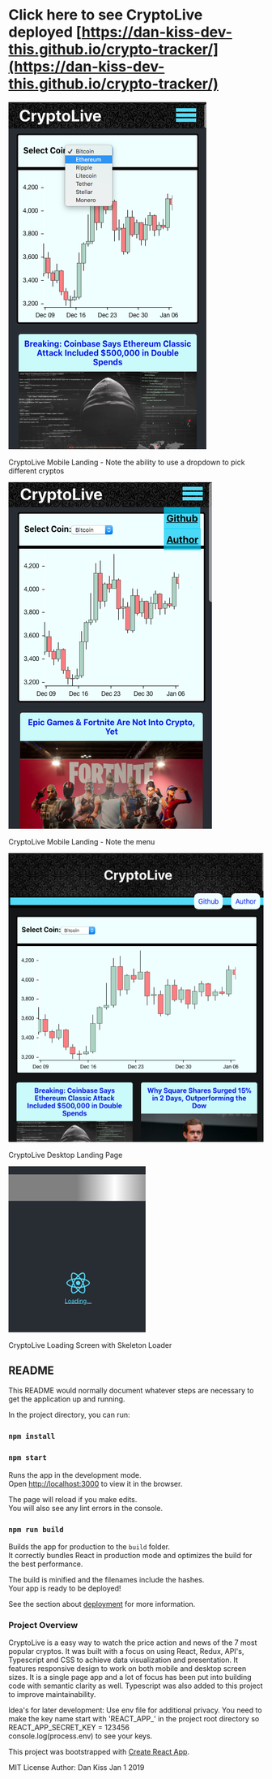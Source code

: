 # Click here to see CryptoLive deployed [https://dan-kiss-dev-this.github.io/crypto-tracker/](https://dan-kiss-dev-this.github.io/crypto-tracker/)

![Mobile-Page](/public/mobile.png?raw=true "mobile_landing_page")

CryptoLive Mobile Landing - Note the ability to use a dropdown to pick different cryptos

![Mobile-Page-menu](/public/mobileSecondary.png?raw=true "mobile_landing_page-menu")

CryptoLive Mobile Landing - Note the menu

![Mobile-Page](/public/desktop.png?raw=true "desktop_landing_page")

CryptoLive Desktop Landing Page

![Mobile-Page](/public/loadScreen.png?raw=true "loading_screen")

CryptoLive Loading Screen with Skeleton Loader

## README

This README would normally document whatever steps are necessary to get the
application up and running.

In the project directory, you can run:

### `npm install`

### `npm start`

Runs the app in the development mode.<br>
Open [http://localhost:3000](http://localhost:3000) to view it in the browser.

The page will reload if you make edits.<br>
You will also see any lint errors in the console.

### `npm run build`

Builds the app for production to the `build` folder.<br>
It correctly bundles React in production mode and optimizes the build for the best performance.

The build is minified and the filenames include the hashes.<br>
Your app is ready to be deployed!

See the section about [deployment](https://facebook.github.io/create-react-app/docs/deployment) for more information.

### Project Overview

CryptoLive is a easy way to watch the price action and news of the 7 most popular cryptos. It was built with a focus on using React, Redux, API's, Typescript and CSS to achieve data visualization and presentation. It features responsive design to work on both mobile and desktop screen sizes. It is a single page app and a lot of focus has been put into building code with semantic clarity as well. Typescript was also added to this project to improve maintainability.

Idea's for later development: Use env file for additional privacy. You need to make the key name start with 'REACT_APP_' in the project root directory so REACT_APP_SECRET_KEY = 123456  
console.log(process.env) to see your keys.

This project was bootstrapped with [Create React App](https://github.com/facebook/create-react-app).

MIT License
Author: Dan Kiss Jan 1 2019
